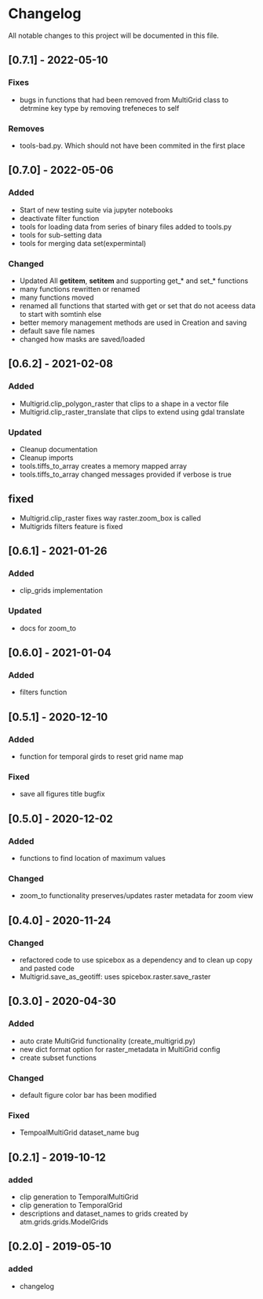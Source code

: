 # Changelog
All notable changes to this project will be documented in this file.

## [0.7.1] - 2022-05-10
### Fixes
- bugs in functions that had been removed from MultiGrid class to detrmine key
type by removing trefeneces to self

### Removes
- tools-bad.py. Which should not have been commited in the first place

## [0.7.0] - 2022-05-06
### Added
- Start of new testing suite via jupyter notebooks
- deactivate filter function
- tools for loading data from series of binary files added to tools.py
- tools for sub-setting data
- tools for merging data set(expermintal)

### Changed
- Updated All __getitem__, __setitem__ and supporting get_* and set_* functions
- many functions rewritten or renamed 
- many functions moved
- renamed all functions that started with get or set that do not aceess data
  to start with somtinh else
- better memory management methods are used in Creation and saving
- default save file names
- changed how masks are saved/loaded


## [0.6.2] - 2021-02-08
### Added
- Multigrid.clip_polygon_raster that clips to a shape in a vector file
- Multigrid.clip_raster_translate that clips to extend using gdal translate

### Updated
- Cleanup documentation
- Cleanup imports
- tools.tiffs_to_array creates a memory mapped array 
- tools.tiffs_to_array  changed messages provided if verbose is true 

## fixed
- Multigrid.clip_raster fixes way raster.zoom_box is called
- Multigrids filters feature is fixed

## [0.6.1] - 2021-01-26
### Added
- clip_grids implementation

### Updated
- docs for zoom_to


## [0.6.0] - 2021-01-04
### Added
- filters function

## [0.5.1] - 2020-12-10
### Added
- function for temporal girds to reset grid name map

### Fixed
- save all figures title bugfix

## [0.5.0] - 2020-12-02
### Added
- functions to find location of maximum values

### Changed
- zoom_to functionality preserves/updates raster metadata for zoom view

## [0.4.0] - 2020-11-24
### Changed
- refactored code to use spicebox as a dependency  and to clean up copy and 
  pasted code
- Multigrid.save_as_geotiff: uses spicebox.raster.save_raster 

## [0.3.0] - 2020-04-30
### Added
- auto crate MultiGrid functionality (create_multigrid.py)
- new dict format option for raster_metadata in MultiGrid config
- create subset functions
### Changed
- default figure color bar has been modified
### Fixed
- TempoalMultiGrid dataset_name bug

## [0.2.1] - 2019-10-12
### added 
- clip generation to TemporalMultiGrid
- clip generation to TemporalGrid
- descriptions and dataset_names to grids created by atm.grids.grids.ModelGrids


## [0.2.0] - 2019-05-10
### added
- changelog
